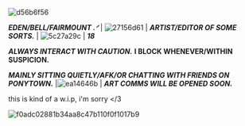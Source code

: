 ![d56b6f56](https://github.com/user-attachments/assets/7607381f-39b7-4cfb-a37b-22ed3f811dc4)

***EDEN/BELL/FAIRMOUNT .ᐟ*** | ![27156d61](https://github.com/user-attachments/assets/1d8d63ea-ef9d-4e47-acca-a7f9ab6659a0) | ***ARTIST/EDITOR OF SOME SORTS.*** | ![5c27a29c](https://github.com/user-attachments/assets/bc6c8428-8993-4a14-9e40-85d66a4f82e1) | ***18***

***ALWAYS INTERACT WITH CAUTION.*** **I BLOCK WHENEVER/WITHIN SUSPICION.**

***MAINLY SITTING QUIETLY/AFK/OR CHATTING WITH FRIENDS ON PONYTOWN.*** |![ea14646b](https://github.com/user-attachments/assets/ec36348f-f66c-4ab4-aec9-e6193c93da4a)
| ***ART COMMS WILL BE OPENED SOON.***

this is kind of a w.i.p, i'm sorry </3

![f0adc02881b34aa8c47b110f0f1017b9](https://github.com/user-attachments/assets/7b45f5f8-47e2-4847-b71b-f54f572ba055)

